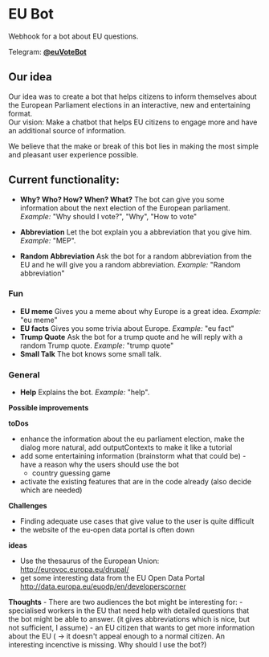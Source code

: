 # EU Bot #

Webhook for a bot about EU questions.

Telegram: __[@euVoteBot](http://t.me/euVoteBot)__

## Our idea
Our idea was to create a bot that helps citizens to inform themselves about the European Parliament elections in an interactive, new and entertaining format.  
Our vision:
Make a chatbot that helps EU citizens to engage more and have an additional source of information.

We believe that the make or break of this bot lies in making the most simple and pleasant user experience possible.


## Current functionality: 
- __Why? Who? How? When? What?__ The bot can give you some information about the next election of the European parliament. _Example:_ "Why should I vote?", "Why", "How to vote"

- __Abbreviation__ Let the bot explain you a abbreviation that you give him. _Example:_ "MEP". 
- __Random Abbreviation__ Ask the bot for a random abbreviation from the EU and he will give you a random abbreviation. _Example:_ "Random abbreviation"

### Fun
- __EU meme__ Gives you a meme about why Europe is a great idea. _Example:_ "eu meme"
- __EU facts__ Gives you some trivia about Europe. _Example:_ "eu fact"
- __Trump Quote__ Ask the bot for a trump quote and he will reply with a random Trump quote. _Example:_ "trump quote"
- __Small Talk__ The bot knows some small talk.

### General
- __Help__ Explains the bot. _Example:_ "help". 

__Possible improvements__


__toDos__
- enhance the information about the eu parliament election, make the dialog more natural, add outputContexts to make it like a tutorial
- add some entertaining information (brainstorm what that could be) - have a reason why the users should use the bot
    - country guessing game
- activate the existing features that are in the code already (also decide which are needed)


__Challenges__
- Finding adequate use cases that give value to the user is quite difficult
- the website of the eu-open data portal is often down

__ideas__
- Use the thesaurus of the European Union: http://eurovoc.europa.eu/drupal/ 
- get some interesting data from the EU Open Data Portal http://data.europa.eu/euodp/en/developerscorner

__Thoughts__
    - There are two audiences the bot might be interesting for: 
        - specialised workers in the EU that need help with detailed questions that the bot might be able to answer. (it gives abbreviations which is nice, but not sufficient, I assume)
        - an EU citizen that wants to get more information about the EU ( -> it doesn't appeal enough to a normal citizen. An interesting incenctive is missing. Why should I use the bot?)

